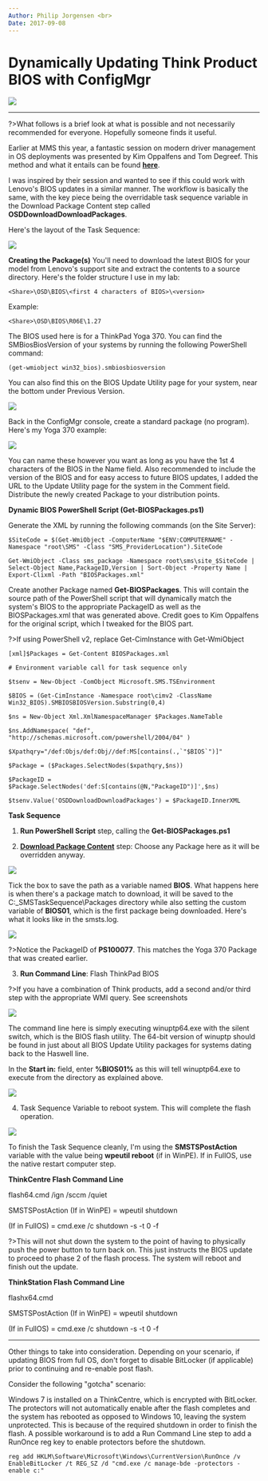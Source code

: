 ```yaml
---
Author: Philip Jorgensen <br>
Date: 2017-09-08
---
```


# Dynamically Updating Think Product <br> BIOS with ConfigMgr

![](../img/2017/dynamic_bios_update/holygrail.jpg)

---

?>What follows is a brief look at what is possible and not necessarily recommended for everyone.  Hopefully someone finds it useful.

Earlier at MMS this year, a fantastic session on modern driver management in OS deployments was presented by Kim Oppalfens and Tom Degreef.  This method and what it entails can be found [**here**](http://www.oscc.be/sccm/osd/The-holy-grail-of-ConfigMgr-diver-management,-or-whatever-you-want-to-call-it/).

I was inspired by their session and wanted to see if this could work with Lenovo's BIOS updates in a similar manner.  The workflow is basically the same, with the key piece being the overridable task sequence variable in the Download Package Content step called **OSDDownloadDownloadPackages**.

Here's the layout of the Task Sequence:

![](../img/2017/dynamic_bios_update/image1.jpg)

**Creating the Package(s)**
You'll need to download the latest BIOS for your model from Lenovo's support site and extract the contents to a source directory.  Here's the folder structure I use in my lab:

```
<Share>\OSD\BIOS\<first 4 characters of BIOS>\<version>
```

Example:
```
<Share>\OSD\BIOS\R06E\1.27
```

The BIOS used here is for a ThinkPad Yoga 370.  You can find the SMBiosBiosVersion of your systems by running the following PowerShell command:

```
(get-wmiobject win32_bios).smbiosbiosversion
```

You can also find this on the BIOS Update Utility page for your system, near the bottom under Previous Version.

![](../img/2017/dynamic_bios_update/image2.jpg)

Back in the ConfigMgr console, create a standard package (no program).  Here's my Yoga 370 example:

[![](../img/2017/dynamic_bios_update/image3.jpg)](https://blog.lenovocdrt.com/img/2017/dynamic_bios_update/image3.jpg)

You can name these however you want as long as you have the 1st 4 characters of the BIOS in the Name field.  Also recommended to include the version of the BIOS and for easy access to future BIOS updates, I added the URL to the Update Utility page for the system in the Comment field.  Distribute the newly created Package to your distribution points.

**Dynamic BIOS PowerShell Script (Get-BIOSPackages.ps1)**

Generate the XML by running the following commands (on the Site Server):

```
$SiteCode = $(Get-WmiObject -ComputerName "$ENV:COMPUTERNAME" -Namespace "root\SMS" -Class "SMS_ProviderLocation").SiteCode

Get-WmiObject -Class sms_package -Namespace root\sms\site_$SiteCode | Select-Object Name,PackageID,Version | Sort-Object -Property Name | Export-Clixml -Path "BIOSPackages.xml"
```

Create another Package named **Get-BIOSPackages**.  This will contain the source path of the PowerShell script that will dynamically match the system's BIOS to the appropriate PackageID as well as the BIOSPackages.xml that was generated above.  Credit goes to Kim Oppalfens for the original script, which I tweaked for the BIOS part.

?>If using PowerShell v2, replace Get-CimInstance with Get-WmiObject

```
[xml]$Packages = Get-Content BIOSPackages.xml

# Environment variable call for task sequence only
   
$tsenv = New-Object -ComObject Microsoft.SMS.TSEnvironment
    
$BIOS = (Get-CimInstance -Namespace root\cimv2 -ClassName Win32_BIOS).SMBIOSBIOSVersion.Substring(0,4)

$ns = New-Object Xml.XmlNamespaceManager $Packages.NameTable

$ns.AddNamespace( "def", "http://schemas.microsoft.com/powershell/2004/04" )

$Xpathqry="/def:Objs/def:Obj//def:MS[contains(.,`"$BIOS`")]"

$Package = ($Packages.SelectNodes($xpathqry,$ns))

$PackageID = $Package.SelectNodes('def:S[contains(@N,"PackageID")]',$ns)

$tsenv.Value('OSDDownloadDownloadPackages') = $PackageID.InnerXML
```

**Task Sequence**

1. **Run PowerShell Script** step, calling the **Get-BIOSPackages.ps1**

2. [**Download Package Content**](https://docs.microsoft.com/en-us/sccm/osd/understand/task-sequence-steps#BKMK_DownloadPackageContent) step:  Choose any Package here as it will be overridden anyway.

![](../img/2017/dynamic_bios_update/image4.jpg)

Tick the box to save the path as a variable named **BIOS**.  What happens here is when there's a package match to download, it will be saved to the C:\_SMSTaskSequence\Packages directory while also setting the custom variable of **BIOS01**, which is the first package being downloaded.  Here's what it looks like in the smsts.log.

![](../img/2017/dynamic_bios_update/image5.jpg)

?>Notice the PackageID of **PS100077**.  This matches the Yoga 370 Package that was created earlier.

3. **Run Command Line**: Flash ThinkPad BIOS

?>If you have a combination of Think products, add a second and/or third step with the appropriate WMI query. See screenshots

![](../img/2017/dynamic_bios_update/image6.jpg)

The command line here is simply executing winuptp64.exe with the silent switch, which is the BIOS flash utility.  The 64-bit version of winuptp should be found in just about all BIOS Update Utility packages for systems dating back to the Haswell line.

In the **Start in:** field, enter **%BIOS01%** as this will tell winuptp64.exe to execute from the directory as explained above.

![](../img/2017/dynamic_bios_update/image7.jpg)

4. Task Sequence Variable to reboot system.  This will complete the flash operation.

![](../img/2017/dynamic_bios_update/image8.jpg)

To finish the Task Sequence cleanly, I'm using the **SMSTSPostAction** variable with the value being **wpeutil reboot** (if in WinPE).  If in FullOS, use the native restart computer step.

**ThinkCentre Flash Command Line**

flash64.cmd /ign /sccm /quiet

SMSTSPostAction (If in WinPE) = wpeutil shutdown 

(If in FullOS) = cmd.exe /c shutdown -s -t 0 -f

?>This will not shut down the system to the point of having to physically push the power button to turn back on.  This just instructs the BIOS update to proceed to phase 2 of the flash process. The system will reboot and finish out the update.

**ThinkStation Flash Command Line**

flashx64.cmd

SMSTSPostAction (If in WinPE) = wpeutil shutdown 

(If in FullOS) = cmd.exe /c shutdown -s -t 0 -f

---

Other things to take into consideration.
Depending on your scenario, if updating BIOS from full OS, don't forget to disable BitLocker (if applicable) prior to continuing and re-enable post flash.

Consider the following "gotcha" scenario:

Windows 7 is installed on a ThinkCentre, which is encrypted with BitLocker.  The protectors will not automatically enable after the flash completes and the system has rebooted as opposed to Windows 10, leaving the system unprotected.  This is because of the required shutdown in order to finish the flash.  A possible workaround is to add a Run Command Line step to add a RunOnce reg key to enable protectors before the shutdown.
```
reg add HKLM\Software\Microsoft\Windows\CurrentVersion\RunOnce /v EnableBitLocker /t REG_SZ /d "cmd.exe /c manage-bde -protectors -enable c:"
```